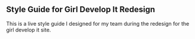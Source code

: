 ## Style Guide for Girl Develop It Redesign

This is a live style guide I designed for my team during the redesign for the girl develop it site.
